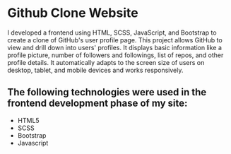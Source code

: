 <h1>Github Clone Website</h1>

I developed a frontend using HTML, SCSS, JavaScript, and Bootstrap to create a clone of GitHub's user profile page. This project allows GitHub to view and drill down into users' profiles. It displays basic information like a profile picture, number of followers and followings, list of repos, and other profile details. It automatically adapts to the screen size of users on desktop, tablet, and mobile devices and works responsively.

<h2> The following technologies were used in the frontend development phase of my site: </h2>

- HTML5
- SCSS
- Bootstrap
- Javascript


